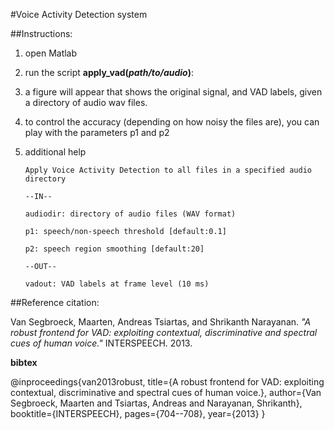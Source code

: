 #Voice Activity Detection system

##Instructions:

1. open Matlab

2. run the script **apply_vad(_path/to/audio_)**: 

3. a figure will appear that shows the original signal, and VAD labels, given a directory of audio wav files.

4. to control the accuracy (depending on how noisy the files are), you can play with the parameters p1 and p2

5. additional help 

       Apply Voice Activity Detection to all files in a specified audio directory

       --IN--
       
       audiodir: directory of audio files (WAV format)
       
       p1: speech/non-speech threshold [default:0.1]
       
       p2: speech region smoothing [default:20]

       --OUT--
       
       vadout: VAD labels at frame level (10 ms)


##Reference citation:

Van Segbroeck, Maarten, Andreas Tsiartas, and Shrikanth Narayanan. _"A robust frontend for VAD: exploiting contextual, discriminative and spectral cues of human voice."_ INTERSPEECH. 2013.

**bibtex**

@inproceedings{van2013robust,
  title={A robust frontend for VAD: exploiting contextual, discriminative and spectral cues of human voice.},
  author={Van Segbroeck, Maarten and Tsiartas, Andreas and Narayanan, Shrikanth},
  booktitle={INTERSPEECH},
  pages={704--708},
  year={2013}
}

